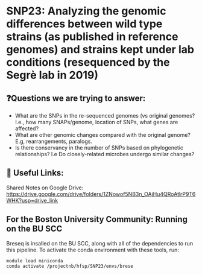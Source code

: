 # SNP23: Analyzing the genomic differences between wild type strains (as published in reference genomes) and strains kept under lab conditions (resequenced by the Segrè lab in 2019)

## ❓Questions we are trying to answer:
* What are the SNPs in the re-sequenced genomes (vs original genomes? I.e., how many SNAPs/genome, location of SNPs, what genes are affected? 
* What are other genomic changes compared with the original genome? E.g, rearrangements, paralogs.
* Is there conservancy in the number of SNPs based on phylogenetic relationships? I.e Do closely-related microbes undergo similar changes?

## 🔗 Useful Links:
Shared Notes on Google Drive: https://drive.google.com/drive/folders/1ZNowof5NB3n_OAjHu4QRoAtlrP9T6WHK?usp=drive_link

## For the Boston University Community: Running on the BU SCC
Breseq is insalled on the BU SCC, along with all of the dependencies to run this pipeline. To activate the conda environment with these tools, run:
```
module load miniconda
conda activate /projectnb/hfsp/SNP23/envs/brese
```

